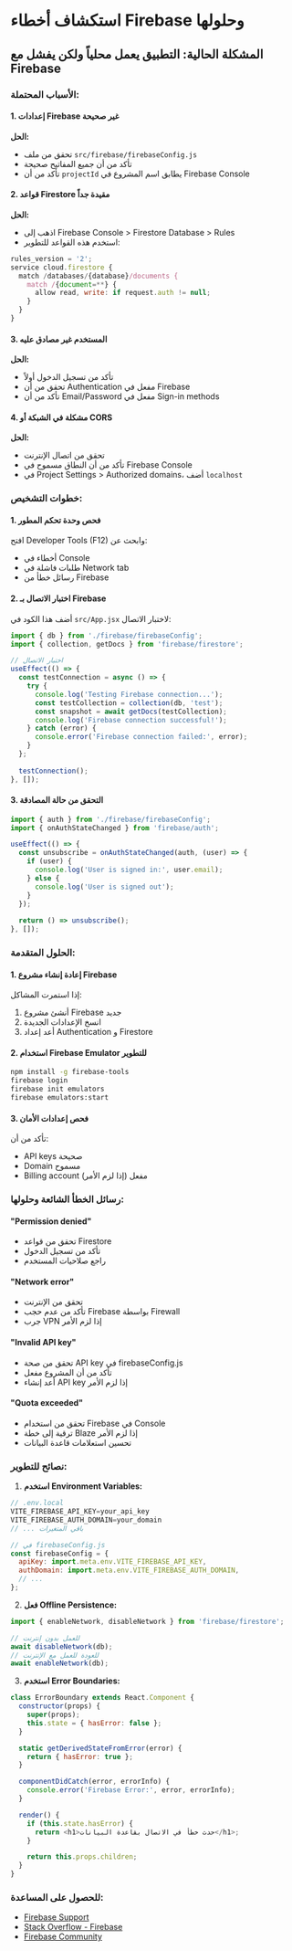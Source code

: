 # استكشاف أخطاء Firebase وحلولها

## المشكلة الحالية: التطبيق يعمل محلياً ولكن يفشل مع Firebase

### الأسباب المحتملة:

#### 1. إعدادات Firebase غير صحيحة
**الحل:**
- تحقق من ملف `src/firebase/firebaseConfig.js`
- تأكد من أن جميع المفاتيح صحيحة
- تأكد من أن `projectId` يطابق اسم المشروع في Firebase Console

#### 2. قواعد Firestore مقيدة جداً
**الحل:**
- اذهب إلى Firebase Console > Firestore Database > Rules
- استخدم هذه القواعد للتطوير:
```javascript
rules_version = '2';
service cloud.firestore {
  match /databases/{database}/documents {
    match /{document=**} {
      allow read, write: if request.auth != null;
    }
  }
}
```

#### 3. المستخدم غير مصادق عليه
**الحل:**
- تأكد من تسجيل الدخول أولاً
- تحقق من أن Authentication مفعل في Firebase
- تأكد من أن Email/Password مفعل في Sign-in methods

#### 4. مشكلة في الشبكة أو CORS
**الحل:**
- تحقق من اتصال الإنترنت
- تأكد من أن النطاق مسموح في Firebase Console
- في Project Settings > Authorized domains، أضف `localhost`

### خطوات التشخيص:

#### 1. فحص وحدة تحكم المطور
افتح Developer Tools (F12) وابحث عن:
- أخطاء في Console
- طلبات فاشلة في Network tab
- رسائل خطأ من Firebase

#### 2. اختبار الاتصال بـ Firebase
أضف هذا الكود في `src/App.jsx` لاختبار الاتصال:
```javascript
import { db } from './firebase/firebaseConfig';
import { collection, getDocs } from 'firebase/firestore';

// اختبار الاتصال
useEffect(() => {
  const testConnection = async () => {
    try {
      console.log('Testing Firebase connection...');
      const testCollection = collection(db, 'test');
      const snapshot = await getDocs(testCollection);
      console.log('Firebase connection successful!');
    } catch (error) {
      console.error('Firebase connection failed:', error);
    }
  };
  
  testConnection();
}, []);
```

#### 3. التحقق من حالة المصادقة
```javascript
import { auth } from './firebase/firebaseConfig';
import { onAuthStateChanged } from 'firebase/auth';

useEffect(() => {
  const unsubscribe = onAuthStateChanged(auth, (user) => {
    if (user) {
      console.log('User is signed in:', user.email);
    } else {
      console.log('User is signed out');
    }
  });
  
  return () => unsubscribe();
}, []);
```

### الحلول المتقدمة:

#### 1. إعادة إنشاء مشروع Firebase
إذا استمرت المشاكل:
1. أنشئ مشروع Firebase جديد
2. انسخ الإعدادات الجديدة
3. أعد إعداد Authentication و Firestore

#### 2. استخدام Firebase Emulator للتطوير
```bash
npm install -g firebase-tools
firebase login
firebase init emulators
firebase emulators:start
```

#### 3. فحص إعدادات الأمان
تأكد من أن:
- API keys صحيحة
- Domain مسموح
- Billing account مفعل (إذا لزم الأمر)

### رسائل الخطأ الشائعة وحلولها:

#### "Permission denied"
- تحقق من قواعد Firestore
- تأكد من تسجيل الدخول
- راجع صلاحيات المستخدم

#### "Network error"
- تحقق من الإنترنت
- تأكد من عدم حجب Firebase بواسطة Firewall
- جرب VPN إذا لزم الأمر

#### "Invalid API key"
- تحقق من صحة API key في firebaseConfig.js
- تأكد من أن المشروع مفعل
- أعد إنشاء API key إذا لزم الأمر

#### "Quota exceeded"
- تحقق من استخدام Firebase في Console
- ترقية إلى خطة Blaze إذا لزم الأمر
- تحسين استعلامات قاعدة البيانات

### نصائح للتطوير:

1. **استخدم Environment Variables:**
```javascript
// .env.local
VITE_FIREBASE_API_KEY=your_api_key
VITE_FIREBASE_AUTH_DOMAIN=your_domain
// ... باقي المتغيرات

// في firebaseConfig.js
const firebaseConfig = {
  apiKey: import.meta.env.VITE_FIREBASE_API_KEY,
  authDomain: import.meta.env.VITE_FIREBASE_AUTH_DOMAIN,
  // ...
};
```

2. **فعل Offline Persistence:**
```javascript
import { enableNetwork, disableNetwork } from 'firebase/firestore';

// للعمل بدون إنترنت
await disableNetwork(db);
// للعودة للعمل مع الإنترنت
await enableNetwork(db);
```

3. **استخدم Error Boundaries:**
```javascript
class ErrorBoundary extends React.Component {
  constructor(props) {
    super(props);
    this.state = { hasError: false };
  }

  static getDerivedStateFromError(error) {
    return { hasError: true };
  }

  componentDidCatch(error, errorInfo) {
    console.error('Firebase Error:', error, errorInfo);
  }

  render() {
    if (this.state.hasError) {
      return <h1>حدث خطأ في الاتصال بقاعدة البيانات</h1>;
    }

    return this.props.children;
  }
}
```

### للحصول على المساعدة:
- [Firebase Support](https://firebase.google.com/support)
- [Stack Overflow - Firebase](https://stackoverflow.com/questions/tagged/firebase)
- [Firebase Community](https://firebase.google.com/community)
